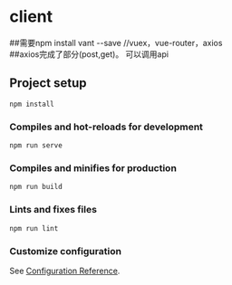 # client
##需要npm install vant --save //vuex，vue-router，axios  
##axios完成了部分(post,get)。 可以调用api
## Project setup
```
npm install
```

### Compiles and hot-reloads for development
```
npm run serve
```

### Compiles and minifies for production
```
npm run build
```

### Lints and fixes files
```
npm run lint
```

### Customize configuration
See [Configuration Reference](https://cli.vuejs.org/config/).

